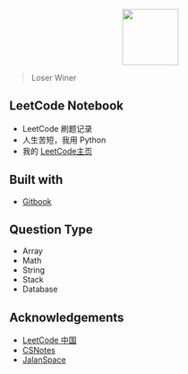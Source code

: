 <p align="center"><img width="100px" src="https://www.easyicon.net/api/resizeApi.php?id=1141865&size=128"></p>

> Loser Winer

## LeetCode Notebook

- LeetCode 刷题记录
- 人生苦短，我用 Python
- 我的 [LeetCode主页](https://leetcode-cn.com/exchris/)


## Built with

- [Gitbook](https://www.gitbook.com/)

## Question Type

- Array
- Math
- String
- Stack
- Database

## Acknowledgements

- [LeetCode 中国](https://leetcode-cn.com/)
- [CSNotes](https://cyc2018.github.io/CS-Notes/#/)
- [JalanSpace](http://jalan.space/leetcode-notebook/)


